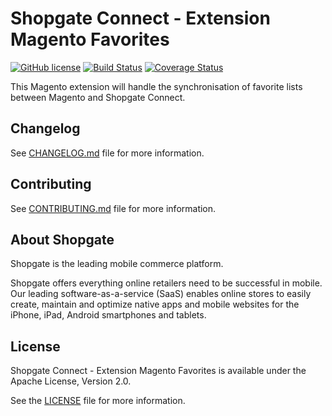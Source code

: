 # Shopgate Connect - Extension Magento Favorites
[![GitHub license](http://dmlc.github.io/img/apache2.svg)](LICENSE.md)
[![Build Status](https://travis-ci.org/shopgate/ext-magento-favorites.svg?branch=master)](https://travis-ci.org/shopgate/ext-magento-favorites)
[![Coverage Status](https://coveralls.io/repos/github/shopgate/ext-magento-favorites/badge.svg?branch=master)](https://coveralls.io/github/shopgate/ext-magento-favorites?branch=master)

This Magento extension will handle the synchronisation of favorite lists between Magento and Shopgate Connect.

## Changelog

See [CHANGELOG.md](CHANGELOG.md) file for more information.

## Contributing

See [CONTRIBUTING.md](docs/CONTRIBUTING.md) file for more information.

## About Shopgate

Shopgate is the leading mobile commerce platform.

Shopgate offers everything online retailers need to be successful in mobile. Our leading
software-as-a-service (SaaS) enables online stores to easily create, maintain and optimize native
apps and mobile websites for the iPhone, iPad, Android smartphones and tablets.

## License

Shopgate Connect - Extension Magento Favorites is available under the Apache License, Version 2.0.

See the [LICENSE](LICENSE.md) file for more information.
